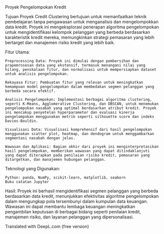 Proyek Pengelompokan Kredit

Tujuan Proyek Credit Clustering bertujuan untuk memanfaatkan teknik pembelajaran tanpa pengawasan untuk menganalisis dan mengelompokkan data kredit. Proyek ini mengeksplorasi penerapan algoritma pengelompokan untuk mengidentifikasi kelompok pelanggan yang berbeda berdasarkan karakteristik kredit mereka, memungkinkan strategi pemasaran yang lebih bertarget dan manajemen risiko kredit yang lebih baik.

Fitur Utama:

    Preprocessing Data: Proyek ini dimulai dengan pembersihan dan prapemrosesan data yang ekstensif, termasuk menangani nilai yang hilang, penskalaan fitur, dan normalisasi untuk mempersiapkan dataset untuk analisis pengelompokan.

    Rekayasa Fitur: Pembuatan fitur yang relevan untuk meningkatkan kemampuan model pengelompokan dalam membedakan segmen pelanggan yang berbeda secara efektif.

    Analisis Pengelompokan: Implementasi berbagai algoritma clustering, seperti K-Means, Agglomerative Clustering, dan DBSCAN, untuk menemukan pengelompokan nasabah yang optimal berdasarkan atribut kredit. Proyek ini mencakup penyetelan hyperparameter dan evaluasi kinerja pengelompokan menggunakan metrik seperti silhouette score dan indeks Davies-Bouldin.

    Visualisasi Data: Visualisasi komprehensif dari hasil pengelompokan menggunakan scatter plot, heatmap, dan dendogram untuk menggambarkan segmentasi nasabah dengan jelas.

    Wawasan dan Aplikasi: Bagian akhir dari proyek ini menginterpretasikan hasil pengelompokan, memberikan wawasan yang dapat ditindaklanjuti yang dapat diterapkan pada penilaian risiko kredit, pemasaran yang ditargetkan, dan manajemen hubungan pelanggan.

Teknologi yang Digunakan:

    Python: panda, NumPy, scikit-learn, matplotlib, seaborn
    Buku catatan Jupyter

Hasil: Proyek ini berhasil mengidentifikasi segmen pelanggan yang berbeda berdasarkan data kredit, menunjukkan efektivitas algoritme pengelompokan dalam mengungkap pola tersembunyi dalam kumpulan data keuangan. Wawasan ini dapat membantu lembaga keuangan meningkatkan pengambilan keputusan di berbagai bidang seperti penilaian kredit, manajemen risiko, dan layanan pelanggan yang dipersonalisasi.

Translated with DeepL.com (free version)
